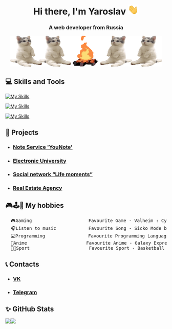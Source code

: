 <h1 align="center">Hi there, I'm Yaroslav&nbsp<img src="assets/hi.gif" height="32"/></h1>

<h3 align="center">A web developer from Russia</h3>

<p align="center">
  <img alt="Banner" src="assets/cats.gif">
</p>

## 💻 Skills and Tools

[![My Skills](https://skillicons.dev/icons?i=js,react,ts,nest,redux,html,css,sass,bootstrap )](https://skillicons.dev)

[![My Skills](https://skillicons.dev/icons?i=vite,python,docker,cs,django,npm,unity,git,postman )](https://skillicons.dev)

[![My Skills](https://skillicons.dev/icons?i=mysql,postgres,redis,nodejs,figma,sublime,webstorm,pycharm,visualstudio)](https://skillicons.dev)

## 📝 Projects

* ### [Note Service 'YouNote'](https://you-note.ru)
* ### [Electronic University](https://github.com/YarikMix/university)
* ### [Social network “Life moments”](https://github.com/YarikMix/life-moments)
* ### [Real Estate Agency](https://github.com/YarikMix/agency)

## 🎮🕹️👾 My hobbies
<pre>
  🎮Gaming                     Favourite Game - Valheim : Cyberpunk 2077
  🎧Listen to music            Favourite Song - Sicko Mode by Travis Scott
  💻Programming                Favourite Programming Language - JavaScript
  👺Anime                      Favourite Anime - Galaxy Express 999
  🏃🏻️Sport                      Favourite Sport - Basketball 🏀 : Gym 💪
</pre>

## 📞  Contacts

* ### [VK](https://vk.com/id345691818)
* ### [Telegram](https://t.me/Yaroslav738)

## ✨ GitHub Stats

<div align="center" style="display: flex;">
  <img height="150em" src="https://github-readme-stats.vercel.app/api?username=YarikMix&show_icons=true&title_color=007bff&text_color=e7e7e7&icon_color=007bff&bg_color=171c28" />
  <img height="150em" src="https://github-readme-stats.vercel.app/api/top-langs/?username=YarikMix&langs_count=10&layout=compact&title_color=007bff&text_color=e7e7e7&icon_color=007bff&bg_color=171c28" />
</div>
